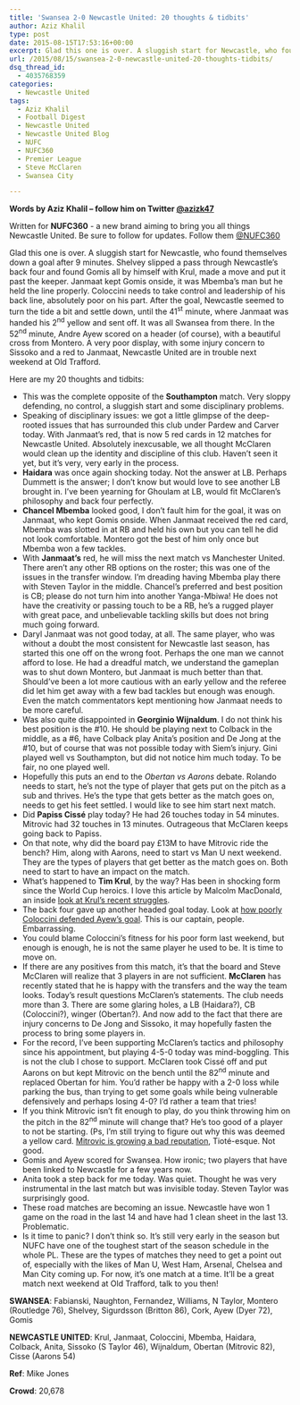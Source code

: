```yaml
---
title: 'Swansea 2-0 Newcastle United: 20 thoughts & tidbits'
author: Aziz Khalil
type: post
date: 2015-08-15T17:53:16+00:00
excerpt: Glad this one is over. A sluggish start for Newcastle, who found themselves down a goal after 9 minutes. Shelvey slipped a pass through Newcastle’s back four..
url: /2015/08/15/swansea-2-0-newcastle-united-20-thoughts-tidbits/
dsq_thread_id:
  - 4035768359
categories:
  - Newcastle United
tags:
  - Aziz Khalil
  - Football Digest
  - Newcastle United
  - Newcastle United Blog
  - NUFC
  - NUFC360
  - Premier League
  - Steve McClaren
  - Swansea City

---
```

**Words by Aziz Khalil – follow him on Twitter [@azizk47](https://twitter.com/azizk47")**

Written for **NUFC360** - a new brand aiming to bring you all things Newcastle United. Be sure to follow for updates. Follow them [@NUFC360](https://twitter.com/nufc360)

Glad this one is over. A sluggish start for Newcastle, who found themselves down a goal after 9 minutes. Shelvey slipped a pass through Newcastle’s back four and found Gomis all by himself with Krul, made a move and put it past the keeper. Janmaat kept Gomis onside, it was Mbemba’s man but he held the line properly. Coloccini needs to take control and leadership of his back line, absolutely poor on his part. After the goal, Newcastle seemed to turn the tide a bit and settle down, until the 41<sup>st</sup> minute, where Janmaat was handed his 2<sup>nd</sup> yellow and sent off. It was all Swansea from there. In the 52<sup>nd</sup> minute, Andre Ayew scored on a header (of course), with a beautiful cross from Montero. A very poor display, with some injury concern to Sissoko and a red to Janmaat, Newcastle United are in trouble next weekend at Old Trafford.

Here are my 20 thoughts and tidbits:

  * This was the complete opposite of the **Southampton** match. Very sloppy defending, no control, a sluggish start and some disciplinary problems.
  * Speaking of disciplinary issues: we got a little glimpse of the deep-rooted issues that has surrounded this club under Pardew and Carver today. With Janmaat’s red, that is now 5 red cards in 12 matches for Newcastle United. Absolutely inexcusable, we all thought McClaren would clean up the identity and discipline of this club. Haven’t seen it yet, but it’s very, very early in the process.
  * **Haidara** was once again shocking today. Not the answer at LB. Perhaps Dummett is the answer; I don’t know but would love to see another LB brought in. I’ve been yearning for Ghoulam at LB, would fit McClaren’s philosophy and back four perfectly.
  * **Chancel Mbemba** looked good, I don’t fault him for the goal, it was on Janmaat, who kept Gomis onside. When Janmaat received the red card, Mbemba was slotted in at RB and held his own but you can tell he did not look comfortable. Montero got the best of him only once but Mbemba won a few tackles.
  * With **Janmaat’s** red, he will miss the next match vs Manchester United. There aren’t any other RB options on the roster; this was one of the issues in the transfer window. I’m dreading having Mbemba play there with Steven Taylor in the middle. Chancel’s preferred and best position is CB; please do not turn him into another Yanga-Mbiwa! He does not have the creativity or passing touch to be a RB, he’s a rugged player with great pace, and unbelievable tackling skills but does not bring much going forward.
  * Daryl Janmaat was not good today, at all. The same player, who was without a doubt the most consistent for Newcastle last season, has started this one off on the wrong foot. Perhaps the one man we cannot afford to lose. He had a dreadful match, we understand the gameplan was to shut down Montero, but Janmaat is much better than that. Should’ve been a lot more cautious with an early yellow and the referee did let him get away with a few bad tackles but enough was enough. Even the match commentators kept mentioning how Janmaat needs to be more careful.
  * Was also quite disappointed in **Georginio Wijnaldum**. I do not think his best position is the #10. He should be playing next to Colback in the middle, as a #6, have Colback play Anita’s position and De Jong at the #10, but of course that was not possible today with Siem’s injury. Gini played well vs Southampton, but did not notice him much today. To be fair, no one played well.
  * Hopefully this puts an end to the _Obertan vs Aarons_ debate. Rolando needs to start, he’s not the type of player that gets put on the pitch as a sub and thrives. He’s the type that gets better as the match goes on, needs to get his feet settled. I would like to see him start next match.
  * Did **Papiss Cissé** play today? He had 26 touches today in 54 minutes. Mitrovic had 32 touches in 13 minutes. Outrageous that McClaren keeps going back to Papiss.
  * On that note, why did the board pay £13M to have Mitrovic ride the bench? Him, along with Aarons, need to start vs Man U next weekend. They are the types of players that get better as the match goes on. Both need to start to have an impact on the match.
  * What’s happened to **Tim Krul**, by the way? Has been in shocking form since the World Cup heroics. I love this article by Malcolm MacDonald, an inside [look at Krul’s recent struggles][1].
  * The back four gave up another headed goal today. Look at [how poorly Coloccini defended Ayew’s goal][2]. This is our captain, people. Embarrassing.
  * You could blame Coloccini’s fitness for his poor form last weekend, but enough is enough, he is not the same player he used to be. It is time to move on.
  * If there are any positives from this match, it’s that the board and Steve McClaren will realize that 3 players in are not sufficient. **McClaren** has recently stated that he is happy with the transfers and the way the team looks. Today’s result questions McClaren’s statements. The club needs more than 3. There are some glaring holes, a LB (Haidara?), CB (Coloccini?), winger (Obertan?). And now add to the fact that there are injury concerns to De Jong and Sissoko, it may hopefully fasten the process to bring some players in.
  * For the record, I’ve been supporting McClaren’s tactics and philosophy since his appointment, but playing 4-5-0 today was mind-boggling. This is not the club I chose to support. McClaren took Cissé off and put Aarons on but kept Mitrovic on the bench until the 82<sup>nd</sup> minute and replaced Obertan for him. You’d rather be happy with a 2-0 loss while parking the bus, than trying to get some goals while being vulnerable defensively and perhaps losing 4-0? I’d rather a team that tries!
  * If you think Mitrovic isn’t fit enough to play, do you think throwing him on the pitch in the 82<sup>nd</sup> minute will change that? He’s too good of a player to not be starting. (Ps, I’m still trying to figure out why this was deemed a yellow card. [Mitrovic is growing a bad reputation][3], Tioté-esque. Not good.
  * Gomis and Ayew scored for Swansea. How ironic; two players that have been linked to Newcastle for a few years now.
  * Anita took a step back for me today. Was quiet. Thought he was very instrumental in the last match but was invisible today. Steven Taylor was surprisingly good.
  * These road matches are becoming an issue. Newcastle have won 1 game on the road in the last 14 and have had 1 clean sheet in the last 13. Problematic.
  * Is it time to panic? I don’t think so. It’s still very early in the season but NUFC have one of the toughest start of the season schedule in the whole PL. These are the types of matches they need to get a point out of, especially with the likes of Man U, West Ham, Arsenal, Chelsea and Man City coming up. For now, it’s one match at a time. It’ll be a great match next weekend at Old Trafford, talk to you then!

**SWANSEA**: Fabianski, Naughton, Fernandez, Williams, N Taylor, Montero (Routledge 76), Shelvey, Sigurdsson (Britton 86), Cork, Ayew (Dyer 72), Gomis

**NEWCASTLE UNITED**: Krul, Janmaat, Coloccini, Mbemba, Haidara, Colback, Anita, Sissoko (S Taylor 46), Wijnaldum, Obertan (Mitrovic 82), Cisse (Aarons 54)

**Ref**: Mike Jones

**Crowd**: 20,678

 [1]: http://www.chroniclelive.co.uk/sport/football/football-news/newcastle-uniteds-fragile-defence-blame-9858689
 [2]: https://twitter.com/nufc_index/status/632584363608289280
 [3]: https://twitter.com/bytheminnufc/status/632578203077447680
